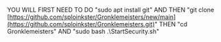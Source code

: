 YOU WILL FIRST NEED TO DO "sudo apt install git" 
AND THEN "git clone [https://github.com/sploinkster/Gronklemeisters/new/main](https://github.com/sploinkster/Gronklemeisters.git)" 
THEN "cd Gronklemeisters" 
AND "sudo bash .\StartSecurity.sh"
